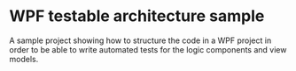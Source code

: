 # WPF testable architecture sample

A sample project showing how to structure the code in a WPF project in order to be able to write automated tests for the logic components and view models.
